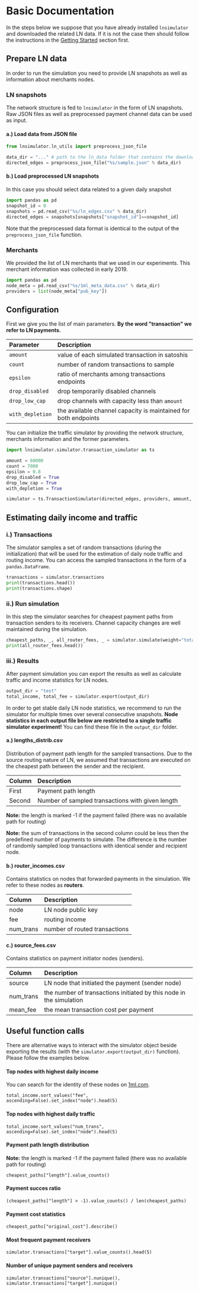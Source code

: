 # Basic Documentation

In the steps below we suppose that you have already installed `lnsimulator` and downloaded the related LN data.
If it is not the case then should follow the instructions in the [Getting Started](getting_started) section first.

## Prepare LN data

In order to run the simulation you need to provide LN snapshots as well as information about merchants nodes.

### LN snapshots

The network structure is fed to `lnsimulator` in the form of LN snapshots. Raw JSON files as well as preprocessed payment channel data can be used as input.

#### a.) Load data from JSON file

```python
from lnsimulator.ln_utils import preprocess_json_file

data_dir = "..." # path to the ln_data folder that contains the downloaded data
directed_edges = preprocess_json_file("%s/sample.json" % data_dir)
```

#### b.) Load preprocessed LN snapshots

In this case you should select data related to a given daily snapshot

```python
import pandas as pd
snapshot_id = 0
snapshots = pd.read_csv("%s/ln_edges.csv" % data_dir)
directed_edges = snapshots[snapshots["snapshot_id"]==snapshot_id]
```

Note that the preprocessed data format is identical to the output of the `preprocess_json_file` function.

### Merchants

We provided the list of LN merchants that we used in our experiments. This merchant information was collected in early 2019.

```python
import pandas as pd
node_meta = pd.read_csv("%s/1ml_meta_data.csv" % data_dir)
providers = list(node_meta["pub_key"])
```

## Configuration

First we give you the list of main parameters. **By the word "transaction" we refer to LN payments.**

| Parameter | Description |
|     :---      |   :---   |
| `amount` |  value of each simulated transaction in satoshis  |
| `count`  | number of random transactions to sample  |
| `epsilon` |  ratio of merchants among transactions endpoints  |
| `drop_disabled` | drop temporarily disabled channels |
| `drop_low_cap` | drop channels with capacity less than `amount` |
| `with_depletion` | the available channel capacity is maintained for both endpoints |

You can initialize the traffic simulator by providing the network structure, merchants information and the former parameters.

```python
import lnsimulator.simulator.transaction_simulator as ts

amount = 60000
count = 7000
epsilon = 0.8
drop_disabled = True
drop_low_cap = True
with_depletion = True

simulator = ts.TransactionSimulator(directed_edges, providers, amount, count, drop_disabled=drop_disabled, drop_low_cap=drop_low_cap, eps=epsilon, with_depletion=with_depletion)
```

## Estimating daily income and traffic

### i.) Transactions

The simulator samples a set of random transactions (during the initialization) that will be used for the estimation of daily node traffic and routing income. You can access the sampled transactions in the form of a `pandas.DataFrame`.

```python
transactions = simulator.transactions
print(transactions.head())
print(transactions.shape)
```

### ii.) Run simulation

In this step the simulator searches for cheapest payment paths from transaction senders to its receivers. Channel capacity changes are well maintained during the simulation. 

```python
cheapest_paths, _, all_router_fees, _ = simulator.simulate(weight="total_fee", with_node_removals=False)
print(all_router_fees.head())
```

### iii.) Results

After payment simulation you can export the results as well as calculate traffic and income statistics for LN nodes.

```python
output_dir = "test"
total_income, total_fee = simulator.export(output_dir)
```

In order to get stable daily LN node statistics, we recommend to run the simulator for multiple times over several consecutive snapshots. **Node statistics in each output file below are restricted to a single traffic simulator experiment!** You can find these file in the `output_dir` folder.

#### a.) lengths_distrib.csv

Distribution of payment path length for the sampled transactions. Due to the source routing nature of LN, we assumed that transactions are executed on the cheapest path between the sender and the recipient.

| Column | Description |
|     :---      |   :---   |
| First | Payment path length |
| Second | Number of sampled transactions with given length |

**Note:** the length is marked -1 if the payment failed (there was no available path for routing)

**Note:** the sum of transactions in the second column could be less then the predefined number of payments to simulate. The difference is the number of randomly sampled loop transactions with identical sender and recipient node.

#### b.) router_incomes.csv

Contains statistics on nodes that forwarded payments in the simulation. We refer to these nodes as **routers**.

| Column | Description |
|     :---      |   :---   |
| node | LN node public key |
| fee | routing income |
| num_trans | number of routed transactions |

#### c.) source_fees.csv

Contains statistics on payment initiator nodes (senders).

| Column | Description |
|     :---      |   :---   |
| source | LN node that initiated the payment (sender node) |
| num_trans | the number of transactions initiated by this node in the simulation |
| mean_fee | the mean transaction cost per payment |

## Useful function calls

There are alternative ways to interact with the simulator object beside exporting the results (with the `simulator.export(output_dir)` function). Please follow the examples below.

#### Top nodes with highest daily income

You can search for the identity of these nodes on [1ml.com](https://1ml.com).

```
total_income.sort_values("fee", ascending=False).set_index("node").head(5)
```

#### Top nodes with highest daily traffic

```
total_income.sort_values("num_trans", ascending=False).set_index("node").head(5)
```

#### Payment path length distribution

**Note:** the length is marked -1 if the payment failed (there was no available path for routing)

```
cheapest_paths["length"].value_counts()
```

#### Payment succes ratio

```
(cheapest_paths["length"] > -1).value_counts() / len(cheapest_paths)
```

#### Payment cost statistics

```
cheapest_paths["original_cost"].describe()
```

#### Most frequent payment receivers

```
simulator.transactions["target"].value_counts().head(5)
```

#### Number of unique payment senders and receivers

```
simulator.transactions["source"].nunique(), simulator.transactions["target"].nunique()
```
